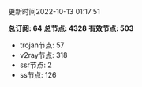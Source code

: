 更新时间2022-10-13 01:17:51

**总订阅: 64**
**总节点: 4328**
**有效节点: 503**
- trojan节点: 57
- v2ray节点: 318
- ssr节点: 2
- ss节点: 126
